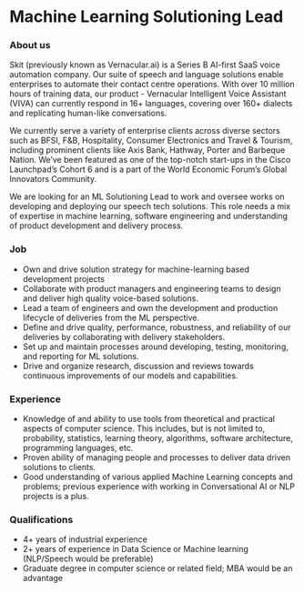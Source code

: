 
# Machine Learning Solutioning Lead

### About us

Skit (previously known as Vernacular.ai) is a Series B AI-first SaaS voice automation company. Our suite of speech and language solutions enable enterprises to automate their contact centre operations. With over 10 million hours of training data, our product - Vernacular Intelligent Voice Assistant (VIVA) can currently respond in 16+ languages, covering over 160+ dialects and replicating human-like conversations.

We currently serve a variety of enterprise clients across diverse sectors such as BFSI, F&B, Hospitality, Consumer Electronics and Travel & Tourism, including prominent clients like Axis Bank, Hathway, Porter and Barbeque Nation. We’ve been featured as one of the top-notch start-ups in the Cisco Launchpad’s Cohort 6 and is a part of the World Economic Forum’s Global Innovators Community.

We are looking for an ML Solutioning Lead to work and oversee works on developing and deploying our speech tech solutions. This role needs a mix of expertise in machine learning, software engineering and understanding of product development and delivery process.


### Job

- Own and drive solution strategy for machine-learning based development projects
- Collaborate with product managers and engineering teams to design and deliver high quality voice-based solutions.
- Lead a team of engineers and own the development and production lifecycle of deliveries from the ML perspective.
- Define and drive quality, performance, robustness, and reliability of our deliveries by collaborating with delivery stakeholders.
- Set up and maintain processes around developing, testing, monitoring, and reporting for ML solutions.
- Drive and organize research, discussion and reviews towards continuous improvements of our models and capabilities.

### Experience
- Knowledge of and ability to use tools from theoretical and practical aspects of computer science. This includes, but is not limited to, probability, statistics, learning theory, algorithms, software architecture, programming languages, etc.
- Proven ability of managing people and processes to deliver data driven solutions to clients.
- Good understanding of various applied Machine Learning concepts and problems; previous experience with working in Conversational AI or NLP projects is a plus.

### Qualifications

- 4+ years of industrial experience
- 2+ years of experience in Data Science or Machine learning (NLP/Speech would be preferable)
- Graduate degree in computer science or related field; MBA would be an advantage

